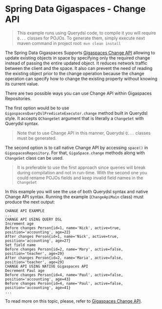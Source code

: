 Spring Data Gigaspaces - Change API
============================

> This example runs using Querydsl code, to compile it you will require `Q...` classes for POJOs. To generate them, simply execute next maven command in project root: `mvn clean install`

The Spring Data Gigaspaces Supports [Gigaspaces Change API](http://docs.gigaspaces.com/latest/dev-java/change-api.html) allowing to update existing objects in space by specifying only the required change instead of passing the entire updated object. It reduces network traffic between the client and the space. It also can prevent the need of reading the existing object prior to the change operation because the change operation can specify how to change the existing property without knowing its current value.

There are two possible ways you can use Change API within Gigaspaces Repositories.

The first option would be to use `GigaspacesQueryDslPredicateExecutor.change` method built in Querydsl style. It accepts `QChangeSet` argument that is literally a `ChangeSet` with Querydsl syntax.
> Note that to use Change API in this manner, Querydsl `Q...` classes must be generated.

The second option is to call native Change API by accessing `space()` in `GigaspacesRepository`. For that, `GigaSpace.change` methods along with `ChangeSet` class can be used.

> It is preferable to use the first approach since queries will break during compilation and not in run-time. With the second one you could rename POJOs fields and keep invalid field names in the `ChangeSet`

In this example you will see the use of both Querydsl syntax and native Change API syntax. Running the example (`ChangeApiMain` class) must produce the next output:

```
CHANGE API EXAMPLE
...
CHANGE API USING QUERY DSL
Increment age
Before changes Person{id=1, name='Nick', active=true, position='accounting', age=22}
After changes Person{id=1, name='Nick', active=true, position='accounting', age=27}
Set field name
Before changes Person{id=2, name='Mary', active=false, position='teacher', age=29}
After changes Person{id=2, name='Maria', active=false, position='teacher', age=29}
CHANGE API USING NATIVE Gigaspaces API
Decrement Paul age
Before changes Person{id=4, name='Paul', active=false, position='accounting', age=43}
Before changes Person{id=4, name='Paul', active=false, position='accounting', age=41}
...
```

To read more on this topic, please, refer to [Gigaspaces Change API](https://github.com/meirfarajGig/spring-data-gigaspaces/wiki/Reference-Documentation#change).